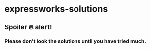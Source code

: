 # expressworks-solutions

## Spoiler :fire: alert!

### Please don't look the solutions until you have tried much.